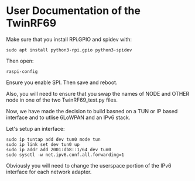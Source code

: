 # User Documentation of the TwinRF69

Make sure that you install RPi.GPIO and spidev with:

    sudo apt install python3-rpi.gpio python3-spidev

Then open:

    raspi-config

Ensure you enable SPI. Then save and reboot.

Also, you will need to ensure that you swap the names of NODE and OTHER node in one of the two TwinRF69_test.py files.

Now, we have made the decision to build  basned on a TUN or IP based interface and to utlise 6LoWPAN and an IPv6 stack.

Let's setup an interface:

    sudo ip tuntap add dev tun0 mode tun
    sudo ip link set dev tun0 up
    sudo ip addr add 2001:db8::1/64 dev tun0
    sudo sysctl -w net.ipv6.conf.all.forwarding=1


Obviously you will need to change the userspace portion of the IPv6 interface for each  network adapter.


